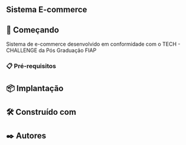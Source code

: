 ## Sistema E-commerce

## 🚀 Começando

Sistema de e-commerce desenvolvido em conformidade com o TECH - CHALLENGE da Pós Graduação FIAP

### 📋 Pré-requisitos

## 📦 Implantação


## 🛠️ Construído com

## ✒️ Autores


